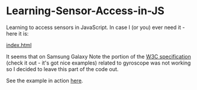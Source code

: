 Learning-Sensor-Access-in-JS
============================

Learning to access sensors in JavaScript. In case I (or you) ever need it - here it is:

[index.html](index.html)

It seems that on Samsung Galaxy Note the portion of the [W3C specification](http://www.w3.org/TR/orientation-event/) (check it out - it's got nice examples) related to gyroscope was not working so I decided to leave this part of the code out.

See the example in action [here](https://altermarkive.github.io/web-experiments/sensor-events/).
